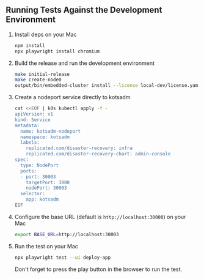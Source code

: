 ## Running Tests Against the Development Environment

1. Install deps on your Mac

   ```bash
   npm install
   npx playwright install chromium
   ```

1. Build the release and run the development environment

   ```bash
   make initial-release
   make create-node0
   output/bin/embedded-cluster install --license local-dev/license.yaml
   ```

1. Create a nodeport service directly to kotsadm

   ```bash
   cat <<EOF | k0s kubectl apply -f -
   apiVersion: v1
   kind: Service
   metadata:
     name: kotsadm-nodeport
     namespace: kotsadm
     labels:
       replicated.com/disaster-recovery: infra
       replicated.com/disaster-recovery-chart: admin-console
   spec:
     type: NodePort
     ports:
     - port: 30003
       targetPort: 3000
       nodePort: 30003
     selector:
       app: kotsadm
   EOF
   ```

1. Configure the base URL (default is `http://localhost:30000`) on your Mac

   ```bash
   export BASE_URL=http://localhost:30003
   ```

1. Run the test on your Mac

   ```bash
   npx playwright test --ui deploy-app
   ```

   Don't forget to press the play button in the browser to run the test.
